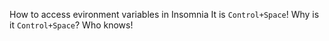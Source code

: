 How to access evironment variables in Insomnia
It is `Control+Space`! Why is it `Control+Space`? Who knows!
